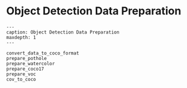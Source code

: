# Object Detection Data Preparation

```{toctree}
---
caption: Object Detection Data Preparation
maxdepth: 1
---

convert_data_to_coco_format
prepare_pothole
prepare_watercolor
prepare_coco17
prepare_voc
cov_to_coco
```
